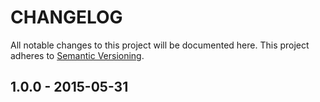 # CHANGELOG

All notable changes to this project will be documented here.
This project adheres to [Semantic Versioning](http://semver.org/).

## 1.0.0 - 2015-05-31
